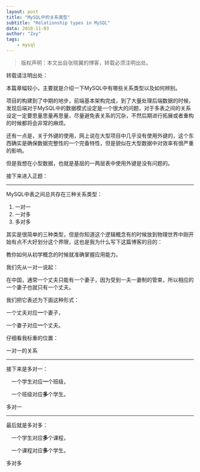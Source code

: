 ```yaml
---
layout: post
title: "MySQL中的关系类型"
subtitle: "Relationship types in MySQL"
data: 2018-11-03
author: "Zxy"
tags:
    - mysql
---
```

> 版权声明：本文出自张晓翼的博客，转载必须注明出处。

转载请注明出处：

本篇章幅较小，主要就是介绍一下MySQL中有哪些关系类型以及如何辨别。

项目的构建到了中期的地步，前端基本架构完成，到了大量处理后端数据的时候，发现后端对于MySQL中的数据模式设定是一个很大的问题，对于多表之间的关系设定一定要思量思量再思量，尽量避免表关系的冗杂，不然后期进行拓展或者重构的时候都将会非常的麻烦。

还有一点是，关于外键的使用，网上说在大型项目中几乎没有使用外键的，这个东西确实是确保数据完整性的一个完备特性，但是貌似在大型数据中对效率有很严重的影响。

但是我想在小型数据，也就是基层的一两层表中使用外键是没有问题的。

接下来进入正题：


----------

MySQL中表之间总共存在三种关系类型：

1. 一对一
2. 一对多
3. 多对多

其实是很简单的三种类型，但是你知道这个逻辑概念有的时候放到物理世界中刚开始有点不大好划分这个界限，这也是我为什么写下这篇博客的目的：

教你如何从初学概念的时候就准确掌握应用能力。

我们先从一对一说起：

在中国，通常一个丈夫只能有一个妻子，因为受到一夫一妻制的管束，所以相应的一个妻子也就只有一个丈夫。

我们把它表述为下面这种形式：

 一个丈夫对应**一**个妻子，

 一个妻子对应**一**个丈夫。

仔细看我标重的位置：

一对一的关系

----------

接下来是多对一：

　一个学生对应**一**个班级，

　一个班级对应**多**个学生。

多对一

----------

最后就是多对多：

　一个学生对应**多**个课程，

　一个课程对应**多**个学生。

多对多